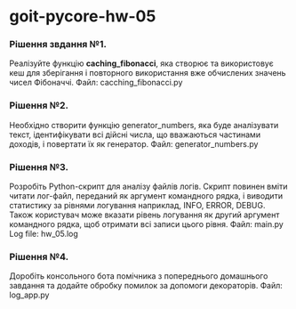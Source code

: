 # goit-pycore-hw-05
### Рішення звдання №1. 
Реалізуйте функцію **caching_fibonacci**, яка створює та використовує кеш для зберігання і повторного використання вже обчислених значень чисел Фібоначчі.
Файл: cacching_fibonacci.py

### Рішення №2.
Необхідно створити функцію generator_numbers, яка буде аналізувати текст, ідентифікувати всі дійсні числа, що вважаються частинами доходів, і повертати їх як генератор.
Файл: generator_numbers.py

### Рішення №3.
Розробіть Python-скрипт для аналізу файлів логів. Скрипт повинен вміти читати лог-файл, переданий як аргумент командного рядка, і виводити статистику за рівнями логування наприклад, INFO, ERROR, DEBUG. Також користувач може вказати рівень логування як другий аргумент командного рядка, щоб отримати всі записи цього рівня.
Файл: main.py
Log file: hw_05.log

### Рішення №4.
Доробіть консольного бота помічника з попереднього домашнього завдання та додайте обробку помилок за допомоги декораторів.
Файл: log_app.py



